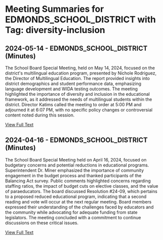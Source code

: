 # Meeting Summaries for EDMONDS_SCHOOL_DISTRICT with Tag: diversity-inclusion

## 2024-05-14 - EDMONDS_SCHOOL_DISTRICT (Minutes)

The School Board Special Meeting, held on May 14, 2024, focused on the district's multilingual education program, presented by Nichole Rodriguez, the Director of Multilingual Education. The report provided insights into district demographics and student performance data, emphasizing language development and WIDA testing outcomes. The meeting highlighted the importance of diversity and inclusion in the educational framework, as it addressed the needs of multilingual students within the district. Director Katims called the meeting to order at 5:00 PM and adjourned it at 6:07 PM, with no specific policy changes or controversial content noted during this session.

[View Full Text](https://raw.githubusercontent.com/VoronoiPerspectives/WashingtonStateSchoolBoardExplorer/refs/heads/main/data/countries/usa/states/wa/counties/snohomish/school_boards/edmonds_school_district/2024/processed/2024-05-14-minutes.txt)

## 2024-04-16 - EDMONDS_SCHOOL_DISTRICT (Minutes)

The School Board Special Meeting held on April 16, 2024, focused on budgetary concerns and potential reductions in educational programs. Superintendent Dr. Miner emphasized the importance of community engagement in the budget process and thanked participants of the Balancing Act survey. Public comments highlighted concerns regarding staffing ratios, the impact of budget cuts on elective classes, and the value of paraeducators. The board discussed Resolution #24-09, which pertains to a proposed reduced educational program, indicating that a second reading and vote will occur at the next regular meeting. Board members expressed their understanding of the challenges faced by educators and the community while advocating for adequate funding from state legislators. The meeting concluded with a commitment to continue discussions on these critical issues.

[View Full Text](https://raw.githubusercontent.com/VoronoiPerspectives/WashingtonStateSchoolBoardExplorer/refs/heads/main/data/countries/usa/states/wa/counties/snohomish/school_boards/edmonds_school_district/2024/processed/2024-04-16-minutes.txt)

